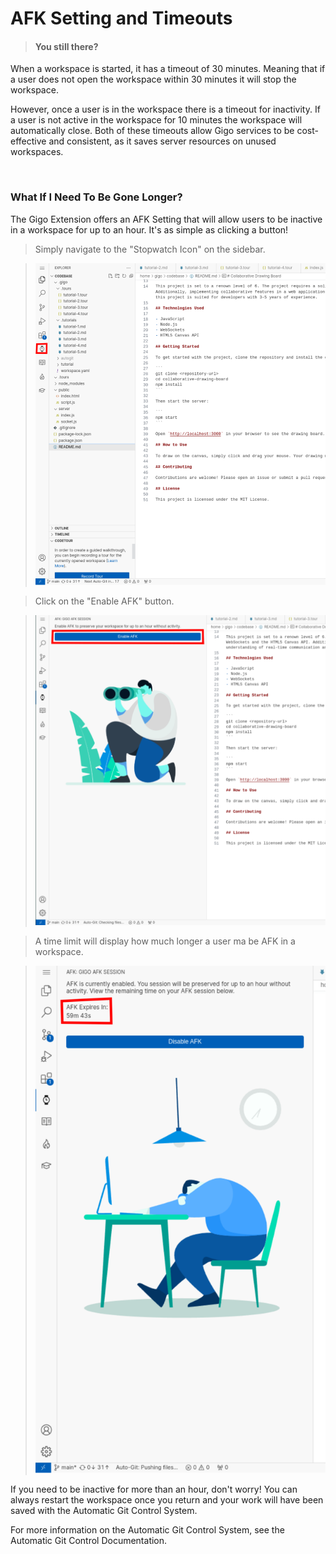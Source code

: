 # AFK Setting and Timeouts
>#### You still there?

When a workspace is started, it has a timeout of 30 minutes. Meaning that if a user does not open the workspace within 30 minutes it will stop the workspace.

However, once a user is in the workspace there is a timeout for inactivity. If a user is not active in the workspace for 10 minutes the workspace will automatically close. Both of these timeouts allow Gigo services to be cost-effective and consistent, as it saves server resources on unused workspaces.


</br>

### **What If I Need To Be Gone Longer?**

The Gigo Extension offers an AFK Setting that will allow users to be inactive in a workspace for up to an hour. It's as simple as clicking a button!

>Simply navigate to the "Stopwatch Icon" on the sidebar.

>![extension_afk_setting_1.svg](extension_afk_setting_1.svg)

>Click on the  "Enable AFK" button.

>![extension_afk_setting_2.svg](extension_afk_setting_2.svg)

>A time limit will display how much longer a user ma be AFK in a workspace.

>![extension_afk_setting_3.svg](extension_afk_setting_3.svg)


If you need to be inactive for more than an hour, don't worry! You can always restart the workspace once you return and your work will have been saved with the Automatic Git Control System.

For more information on the Automatic Git Control System, see the Automatic Git Control Documentation.